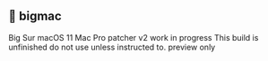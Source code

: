 
## 🍔 bigmac
Big Sur macOS 11 Mac Pro patcher 
v2 work in progress
This build is unfinished
do not use unless instructed to.
preview only
